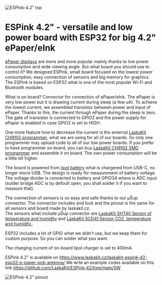 ![ESPink-4.2" top](https://github.com/LaskaKit/ESPink-42/blob/main/img/ESPink-42-2.jpg)

# ESPink 4.2" - versatile and low power board with ESP32 for big 4.2" ePaper/eInk

[ePaper displays](https://www.laskakit.cz/e-ink/) are more and more popular mainly thanks to low power consumption and wide viewing angle. 
But what board you should use to control it? We designed ESPink, small board focused on the lowest power consumption, easy connection of sensors and big memory for graphics. 
The ESPink is based on ESP32 what is one of the most popular Wi-Fi and Bluetooth modules. 

What is on board? Connector for connection of ePaper/eInk. The ePaper is very low power but it is drawing current during sleep (a few uA). To achieve the lowest current, we assembled transistor between power and input of ePaper. Thanks to this, the current through ePaper during the sleep is zero. The gate of transistor is connected to GPIO2 and the power supply for ePaper is enabled in case GPIO2 is set to HIGH.

One more feature how to decrease the current is the external [LaskaKit CH9102 programmer](https://www.laskakit.cz/laskakit-ch9102-programmer-usb-c--microusb--uart/),
what we are using for all of our boards. So only one programmer may upload code to all of our low power boards. If you prefer to have programmer on board, you can buy [LaskaKit CH9102 SMD programmer](https://www.laskakit.cz/laskakit-ch9102-smd-programmer/) and assemble it on board. The own power consumption will be a little bit higher.

The board is powered from [lipol battery](https://www.laskakit.cz/baterie-a-akumulatory/) what is chargered from USB-C, no longer micro USB.
The design is ready for measurement of battery voltage. The voltage divider is connected to battery and GPIO34 where is ADC input (solder bridge ADC is by defoult open, you shall solder it if you want to measure that).

The connection of sensors is so easy and safe thanks to our μŠup connector. The connector includes and lock and the pinout is the same for all sensors and board made by laskakit.cz.  
The sensors what include μŠup connector are [LaskaKit SHT40 Senzor of temperature and humidity](https://www.laskakit.cz/laskakit-sht40-senzor-teploty-a-vlhkosti-vzduchu/) and  [LaskaKit SCD41 Senzor CO2, temperature and humidity ](https://www.laskakit.cz/laskakit-scd41-senzor-co2--teploty-a-vlhkosti-vzduchu/).

ESP32 includes a lot of GPIO what we didn't use, but we keep them for custom purpose. So you can solder what you want.

The charging current of on-board lipol charger is set to 400mA.

ESPink 4.2" is available on https://www.laskakit.cz/laskakit-espink-42-esp32-e-paper-pcb-antenna/
We wrte an example codes available on this link https://github.com/LaskaKit/ESPink-42/tree/main/SW

![ESPink-4.2" pinout](https://github.com/LaskaKit/ESPink-42/blob/main/img/ESPink-4.2-pinout.jpg)
